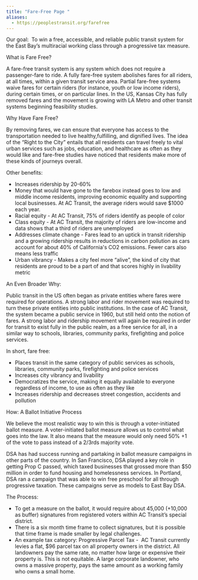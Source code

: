 ```yaml
---
title: "Fare-Free Page "
aliases:
  - https://peoplestransit.org/farefree
---
```

<!--StartFragment-->

Our goal:  To win a free, accessible, and reliable public transit system for the East Bay’s multiracial working class through a progressive tax measure.

What is Fare Free?

A fare-free transit system is any system which does not require a passenger-fare to ride. A fully fare-free system abolishes fares for all riders, at all times, within a given transit service area. Partial fare-free systems waive fares for certain riders (for instance, youth or low income riders), during certain times, or on particular lines. In the US, Kansas City has fully removed fares and the movement is growing with LA Metro and other transit systems beginning feasibility studies.

Why Have Fare Free?

By removing fares, we can ensure that everyone has access to the transportation needed to live healthy,fulfilling, and dignified lives. The idea of the “Right to the City” entails that all residents can travel freely to vital urban services such as jobs, education, and healthcare as often as they would like and fare-free studies have noticed that residents make more of these kinds of journeys overall. 

Other benefits:

* Increases ridership by 20-60%
* Money that would have gone to the farebox instead goes to low and middle income residents, improving economic equality and supporting local businesses. At AC Transit, the average riders would save $1000 each year.
* Racial equity - At AC Transit, 75% of riders identify as people of color
* Class equity - At AC Transit, the majority of riders are low-income and data shows that a third of riders are unemployed
* Addresses climate change - Fares lead to an uptick in transit ridership and a growing ridership results in reductions in carbon pollution as cars account for about 40% of California's CO2 emissions. Fewer cars also means less traffic
* Urban vibrancy - Makes a city feel more “alive”, the kind of city that residents are proud to be a part of and that scores highly in livability metric

An Even Broader Why:

Public transit in the US often began as private entities where fares were required for operations. A strong labor and rider movement was required to turn these private entities into public institutions. In the case of AC Transit, the system became a public service in 1960, but still held onto the notion of fares. A strong labor and ridership movement will again be required in order for transit to exist fully in the public realm, as a free service for all, in a similar way to schools, libraries, community parks, firefighting and police services.

In short, fare free:

* Places transit in the same category of public services as schools, libraries, community parks, firefighting and police services
* Increases city vibrancy and livability
* Democratizes the service, making it equally available to everyone regardless of income, to use as often as they like
* Increases ridership and decreases street congestion, accidents and pollution

How: A Ballot Initiative Process 

We believe the most realistic way to win this is through a voter-initiated ballot measure. A voter-initiated ballot measure allows us to control what goes into the law. It also means that the measure would only need 50% +1 of the vote to pass instead of a 2/3rds majority vote.

DSA has had success running and partaking in ballot measure campaigns in other parts of the country. In San Francisco, DSA played a key role in getting Prop C passed, which taxed businesses that grossed more than $50 million in order to fund housing and homelessness services. In Portland, DSA ran a campaign that was able to win free preschool for all through progressive taxation. These campaigns serve as models to East Bay DSA.   

The Process:

* To get a measure on the ballot, it would require about 45,000 (+10,000 as buffer) signatures from registered voters within AC Transit’s special district. 
* There is a six month time frame to collect signatures, but it is possible that time frame is made smaller by legal challenges.
* An example tax category: Progressive Parcel Tax -  AC Transit currently levies a flat, $96 parcel tax on all property owners in the district. All landowners pay the same rate, no matter how large or expensive their property is. This is not equitable. A large corporate landowner, who owns a massive property, pays the same amount as a working family who owns a small home. 

<!--EndFragment-->